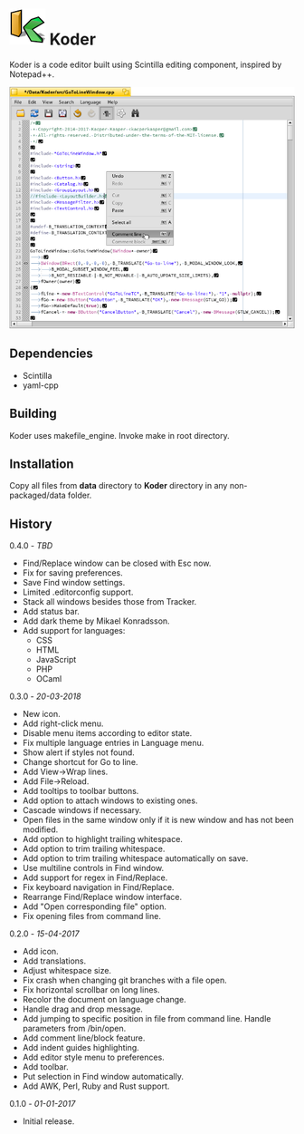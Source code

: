 # **![Koder icon](./artwork/Koder_icon_64.png)** Koder

Koder is a code editor built using Scintilla editing component, inspired by Notepad++.

![Screenshot](./artwork/Koder.png)

## Dependencies

* Scintilla
* yaml-cpp

## Building

Koder uses makefile_engine. Invoke make in root directory.

## Installation

Copy all files from **data** directory to **Koder** directory in any non-packaged/data folder.

## History

0.4.0 - *TBD*

* Find/Replace window can be closed with Esc now.
* Fix for saving preferences.
* Save Find window settings.
* Limited .editorconfig support.
* Stack all windows besides those from Tracker.
* Add status bar.
* Add dark theme by Mikael Konradsson.
* Add support for languages:
  * CSS
  * HTML
  * JavaScript
  * PHP
  * OCaml

0.3.0 - *20-03-2018*

* New icon.
* Add right-click menu.
* Disable menu items according to editor state.
* Fix multiple language entries in Language menu.
* Show alert if styles not found.
* Change shortcut for Go to line.
* Add View->Wrap lines.
* Add File->Reload.
* Add tooltips to toolbar buttons.
* Add option to attach windows to existing ones.
* Cascade windows if necessary.
* Open files in the same window only if it is new window and has not been modified.
* Add option to highlight trailing whitespace.
* Add option to trim trailing whitespace.
* Add option to trim trailing whitespace automatically on save.
* Use multiline controls in Find window.
* Add support for regex in Find/Replace.
* Fix keyboard navigation in Find/Replace.
* Rearrange Find/Replace window interface.
* Add "Open corresponding file" option.
* Fix opening files from command line.

0.2.0 - *15-04-2017*

* Add icon.
* Add translations.
* Adjust whitespace size.
* Fix crash when changing git branches with a file open.
* Fix horizontal scrollbar on long lines.
* Recolor the document on language change.
* Handle drag and drop message.
* Add jumping to specific position in file from command line. Handle parameters from /bin/open.
* Add comment line/block feature.
* Add indent guides highlighting.
* Add editor style menu to preferences.
* Add toolbar.
* Put selection in Find window automatically.
* Add AWK, Perl, Ruby and Rust support.

0.1.0 - *01-01-2017*

* Initial release.